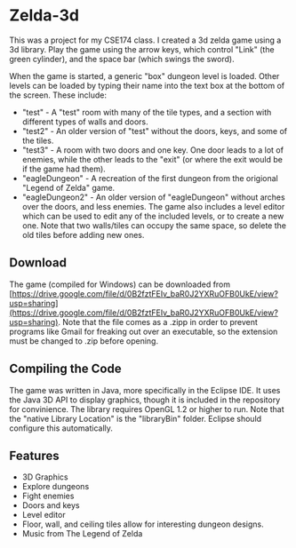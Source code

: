 # Zelda-3d
This was a project for my CSE174 class. I created a 3d zelda game using a 3d library. Play the game using the arrow keys, which control "Link" (the green cylinder), and the space bar (which swings the sword).

When the game is started, a generic "box" dungeon level is loaded. Other levels can be loaded by typing their name into the text box at the bottom of the screen. These include:
- "test" - A "test" room with many of the tile types, and a section with different types of walls and doors.
- "test2" - An older version of "test" without the doors, keys, and some of the tiles.
- "test3" - A room with two doors and one key. One door leads to a lot of enemies, while the other leads to the "exit" (or where the exit would be if the game had them).
- "eagleDungeon" - A recreation of the first dungeon from the origional "Legend of Zelda" game.
- "eagleDungeon2" - An older version of "eagleDungeon" without arches over the doors, and less enemies.
The game also includes a level editor which can be used to edit any of the included levels, or to create a new one. Note that two walls/tiles can occupy the same space, so delete the old tiles before adding new ones. 

## Download
The game (compiled for Windows) can be downloaded from [https://drive.google.com/file/d/0B2fztFEIv_baR0J2YXRuOFB0UkE/view?usp=sharing](https://drive.google.com/file/d/0B2fztFEIv_baR0J2YXRuOFB0UkE/view?usp=sharing). Note that the file comes as a .zipp in order to prevent programs like Gmail for freaking out over an executable, so the extension must be changed to .zip before opening.

## Compiling the Code
The game was written in Java, more specifically in the Eclipse IDE. It uses the Java 3D API to display graphics, though it is included in the repository for convinience. The library requires OpenGL 1.2 or higher to run. Note that the "native Library Location" is the "libraryBin" folder. Eclipse should configure this automatically.

## Features
- 3D Graphics
- Explore dungeons
- Fight enemies
- Doors and keys
- Level editor
- Floor, wall, and ceiling tiles allow for interesting dungeon designs.
- Music from The Legend of Zelda
